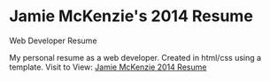 Jamie McKenzie's 2014 Resume
======

Web Developer Resume

My personal resume as a web developer. Created in html/css using a template.
Visit to View: [Jamie McKenzie 2014 Resume](http://jamiemckenzie.github.com)